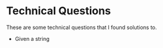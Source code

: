 # Technical Questions

These are some technical questions that I found solutions to.

* Given a string 
